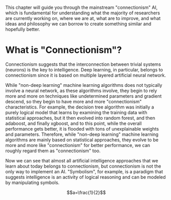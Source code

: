 This chapter will guide you through the mainstream "connectionism" AI, which is fundamental for understanding what the majority of researchers are currently working on, where we are at, what are to improve, and what ideas and philosophy we can borrow to create something similar and hopefully better.

# What is "Connectionism"?
Connectionism suggests that the interconnection between trivial systems (neurons) is the key to intelligence. Deep learning, in particular, belongs to connectionism since it is based on multiple layered artificial neural network.

While "non-deep learning" machine learning algorithms does not typically involve a neural network, as these algorithms involve, they begin to rely more and more on techniques like undetermined parameters and gradient descend, so they begin to have more and more "connectionism" characteristics. For example, the decision tree algorithm was initially a purely logical model that learns by examining the training data with statistical approaches, but it then evolved into random forest, and then adaboost, and finally xgboost, and to this point, while the overall performance gets better, it is flooded with tons of unexplainable weights and parameters. Therefore, while "non-deep learning" machine learning algorithms are mainly based on statistical approaches, they evolve to be more and more like "connectionism" for better performance, we can roughly regard them as "connectionism" too.

Now we can see that almost all artificial intelligence approaches that we learn about today belongs to connectionism, but connectionism is not the only way to implement an AI. "Symbolism", for example, is a paradigm that suggests intelligence is an activity of logical reasoning and can be modeled by manipulating symbols.



$$a=\frac{1}{2}$$